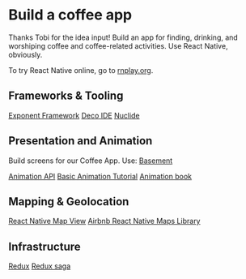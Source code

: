# Build a coffee app
Thanks Tobi for the idea input!  Build an app for finding, drinking, and worshiping coffee and coffee-related activities.  Use React Native, obviously.

To try React Native online, go to [rnplay.org](https://rnplay.org/).


## Frameworks & Tooling

[Exponent Framework](https://expo.io/)
[Deco IDE](https://www.decosoftware.com/docs/getting-started)
[Nuclide](https://nuclide.io/)


## Presentation and Animation

Build screens for our Coffee App.  Use: [Basement](http://market.designmodo.com/basement-ios/)

[Animation API](https://facebook.github.io/react-native/docs/animated.html)
[Basic Animation Tutorial](http://browniefed.com/blog/react-native-animated-api-basic-example/)
[Animation book](http://browniefed.com/react-native-animation-book/)


## Mapping & Geolocation

[React Native Map View](https://facebook.github.io/react-native/docs/mapview.html)
[Airbnb React Native Maps Library](https://github.com/airbnb/react-native-maps)


## Infrastructure

[Redux](http://redux.js.org/)
[Redux saga](https://github.com/redux-saga/redux-saga)
